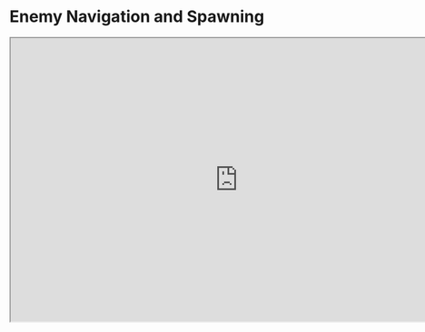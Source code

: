 # Enemy Navigation and Spawning

<p><iframe title="YouTube video player" src="https://www.youtube.com/embed/S1TvyZ4sD90?si=OnVf9cD2Pz9CnUQb" width="800" height="500" allowfullscreen="allowfullscreen" allow="accelerometer; autoplay; clipboard-write; encrypted-media; gyroscope; picture-in-picture; web-share"></iframe></p>